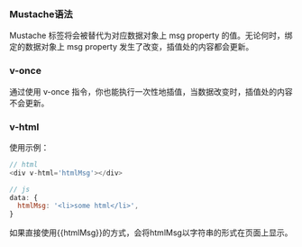 ### Mustache语法
Mustache 标签将会被替代为对应数据对象上 msg property 的值。无论何时，绑定的数据对象上 msg property 发生了改变，插值处的内容都会更新。

### v-once
通过使用 v-once 指令，你也能执行一次性地插值，当数据改变时，插值处的内容不会更新。

### v-html
使用示例：
``` js
// html
<div v-html='htmlMsg'></div>

// js
data: {
  htmlMsg: '<li>some html</li>',
}
```
如果直接使用{{htmlMsg}}的方式，会将htmlMsg以字符串的形式在页面上显示。